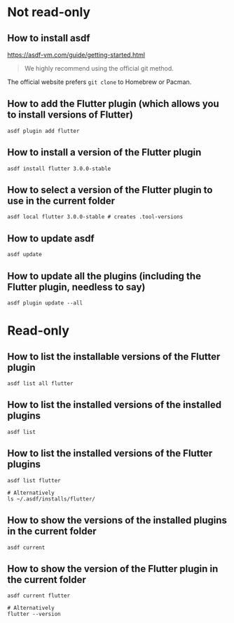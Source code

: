 # Not read-only
## How to install asdf
https://asdf-vm.com/guide/getting-started.html

> We highly recommend using the official git method.

The official website prefers `git clone` to Homebrew or Pacman.

## How to add the Flutter plugin (which allows you to install versions of Flutter)
```shell
asdf plugin add flutter
```

## How to install a version of the Flutter plugin
```shell
asdf install flutter 3.0.0-stable
```

## How to select a version of the Flutter plugin to use in the current folder
```shell
asdf local flutter 3.0.0-stable # creates .tool-versions
```

## How to update asdf
```shell
asdf update
```

## How to update all the plugins (including the Flutter plugin, needless to say)
```shell
asdf plugin update --all
```

# Read-only
## How to list the installable versions of the Flutter plugin
```shell
asdf list all flutter
```

## How to list the installed versions of the installed plugins
```shell
asdf list
```

## How to list the installed versions of the Flutter plugins
```shell
asdf list flutter

# Alternatively
ls ~/.asdf/installs/flutter/
```

## How to show the versions of the installed plugins in the current folder
```shell
asdf current
```

## How to show the version of the Flutter plugin in the current folder
```shell
asdf current flutter

# Alternatively
flutter --version
```

